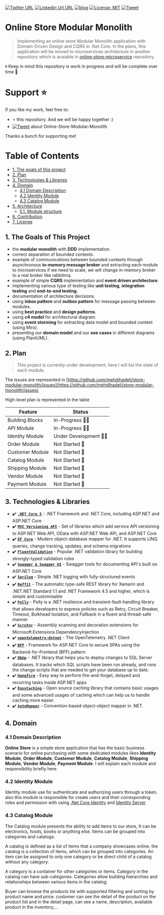 [![Twitter URL](https://img.shields.io/badge/-@mehdi_hadeli-%231DA1F2?style=flat-square&logo=twitter&logoColor=ffffff)](https://twitter.com/mehdi_hadeli)
[![Linkedin Url URL](https://img.shields.io/badge/-mehdihadeli-blue?style=flat-square&logo=linkedin&logoColor=ffffff)](https://www.linkedin.com/in/mehdihadeli/)
[![blog](https://img.shields.io/badge/blog-dotnetuniversity.com-brightgreen?style=flat-square)](https://dotnetuniversity.com/)
[![License: MIT](https://img.shields.io/badge/License-MIT-brightgreen.svg?style=flat-square)](https://opensource.org/licenses/MIT)
[![Tweet](https://img.shields.io/twitter/url/http/shields.io.svg?style=social)][tweet] 


# Online Store Modular Monolith
> Implementing an online store Modular Monolith application with Domain-Driven Design and CQRS in .Net Core. In the plans, this application will be moved to microservices architecture in another repository which is avaiable in [online-store-microservice](https://github.com/mehdihadeli/online-store-microservice) repository.

🌀 Keep in mind this repository is work in progress and will be complete over time 🚀

# Support ⭐
If you like my work, feel free to:

- ⭐ this repository. And we will be happy together :)
- [![Tweet](https://img.shields.io/twitter/url/http/shields.io.svg?style=social)][tweet] about Online-Store-Modular-Monolith


Thanks a bunch for supporting me!

[tweet]: https://twitter.com/intent/tweet?url=https://github.com/mehdihadeli/Online-Store-Modular-Monolith&text=Implementing%20an%20online%20store%20Modular%20Monolith%20application%20with%20Domain-Driven%20Design%20and%20CQRS%20in%20.Net%20Core&hashtags=dotnetcore,dotnet,csharp,microservices,netcore,aspnetcore,ddd,cqrs

# Table of Contents

- [1. The goals of this project](#1-the-goals-of-this-project)
- [2. Plan](#2-plan)
- [3. Technologies & Libraries](#3-technologies)
- [4. Domain](#4-domain)
  - [4.1 Domain Description](#41-domain-description)
  - [4.2 Identity Module](#42-domain-description)
  - [4.3 Catalog Module](#43-catalog-module)
- [5. Architecture](#5-architecture)
    + [5.1. Module structure](#51-module-structure)
- [6. Contribution](#6-contribution)
- [7. License](#7-license)

## 1. The Goals of This Project

- the **modular monolith** with **DDD** implementation.
- correct separation of bounded contexts.
- example of communications between bounded contexts through asynchronous **in-memory message broker** and extracting each module to microservices if we need to scale, we will change in-memory broker to a real broker like rabbitmq.
- example of simple **CQRS** implementation and **event driven architecture**.
- implementing various type of testing like **unit testing**,  **integration testing** and **end-to-end testing**.
- documentation of architecture decisions.
- using **inbox pattern** and **outbox pattern** for message passing between modules.
- using **best practice** and **design patterns**.
- using **c4 model** for architectural diagram.
- using **event storming** for extracting data model and bounded context (using Miro).
- presenting our **domain model** and our **use cases** in different diagrams (using PlantUML).

## 2. Plan
> This project is currently under development, here I will list the state of each module.

The issues are represented in [https://github.com/mehdihadeli/store-modular-monolith/issues](https://github.com/mehdihadeli/store-modular-monolith/issues)

High-level plan is represented in the table

| Feature | Status |
| ------- | ------ |
| Building Blocks | In-Progress 👷‍♂️|
| API Module | In-Progress 👷‍♂️ |
| Identity Module | Under Development 👷‍♂️ |
| Order Module | Not Started 🚩 |
| Customer Module | Not Started 🚩 |
| Catalog Module | Not Started 🚩 |
| Shipping Module | Not Started 🚩 |
| Vendor Module | Not Started 🚩 |
| Payment Module | Not Started 🚩 |

## 3. Technologies & Libraries
- ✔️ **[`.NET Core 5`](https://dotnet.microsoft.com/download)** - .NET Framework and .NET Core, including ASP.NET and ASP.NET Core
- ✔️ **[`MVC Versioning API`](https://github.com/microsoft/aspnet-api-versioning)** - Set of libraries which add service API versioning to ASP.NET Web API, OData with ASP.NET Web API, and ASP.NET Core
- ✔️ **[`EF Core`](https://github.com/dotnet/efcore)** - Modern object-database mapper for .NET. It supports LINQ queries, change tracking, updates, and schema migrations
- ✔️ **[`FluentValidation`](https://github.com/FluentValidation/FluentValidation)** - Popular .NET validation library for building strongly-typed validation rules
- ✔️ **[`Swagger & Swagger UI`](https://github.com/domaindrivendev/Swashbuckle.AspNetCore)** - Swagger tools for documenting API's built on ASP.NET Core
- ✔️ **[`Serilog`](https://github.com/serilog/serilog)** - Simple .NET logging with fully-structured events
- ✔️ **[`Reffit`](https://github.com/paulcbetts/refit)** - The automatic type-safe REST library for Xamarin and .NET.NET Standard 1.1 and .NET Framework 4.5 and higher, which is simple and customisable
- ✔️ **[`Polly`](https://github.com/App-vNext/Polly)** - Polly is a .NET resilience and transient-fault-handling library that allows developers to express policies such as Retry, Circuit Breaker, Timeout, Bulkhead Isolation, and Fallback in a fluent and thread-safe manner
- ✔️ **[`Scrutor`](https://github.com/khellang/Scrutor)** - Assembly scanning and decoration extensions for Microsoft.Extensions.DependencyInjection
- ✔️ **[`opentelemetry-dotnet`](https://github.com/open-telemetry/opentelemetry-dotnet)** - The OpenTelemetry .NET Client
- ✔️ **[`BFF`](https://github.com/DuendeSoftware/BFF)** - Framework for ASP.NET Core to secure SPAs using the Backend-for-Frontend (BFF) pattern
- ✔️ **[`DbUp`](https://github.com/DbUp/DbUp)** - .NET library that helps you to deploy changes to SQL Server databases. It tracks which SQL scripts have been run already, and runs the change scripts that are needed to get your database up to date.
- ✔️ **[`Hangfire`](https://github.com/HangfireIO/Hangfire)** - Easy way to perform fire-and-forget, delayed and recurring tasks inside ASP.NET apps
- ✔️ **[`EasyCaching`](https://github.com/dotnetcore/EasyCaching)** - Open source caching library that contains basic usages and some advanced usages of caching which can help us to handle caching more easier.
- ✔️ **[`AutoMapper`](https://github.com/AutoMapper/AutoMapper)** - Convention-based object-object mapper in .NET.

## 4. Domain

### 4.1 Domain Description

**Online Store** is a simple store application that has the basic business scenario for online purchasing with some dedicated modules likes **Identity Module**, **Order Module**, **Customer Module**, **Catalog Module**, **Shipping Module**, **Vendor Module**, **Payment Module**. I will explain each module and responsibility briefly here.

### 4.2 Identity Module
Identity module use for authenticate and authorizing users through a token. also this module is responsible for create users and their corresponding roles and permission with using [.Net Core Identity](https://docs.microsoft.com/en-us/aspnet/core/security/authentication/identity) and [Identity Server](https://github.com/DuendeSoftware/BFF)

### 4.3 Catalog Module
The Catalog module presents the ability to add items to our store, It can be electronics, foods, books or anything else. Items can be grouped into categories and catalogs.

A catalog is defined as a list of items that a company showcases online. the catalog is a collection of items, which can be grouped into categories. An item can be assigned to only one category or be direct child of a catalog without any category.

A category is a container for other categories or items. Category in the catalog can have sub-categories. Categories allow building hierarchies and relationships between various items in the catalog. 

Buyer can browse the products list with supported filtering and sorting by product name and price. customer can see the detail of the product on the product list and in the detail page, can see a name, description, available product in the inventory,...
